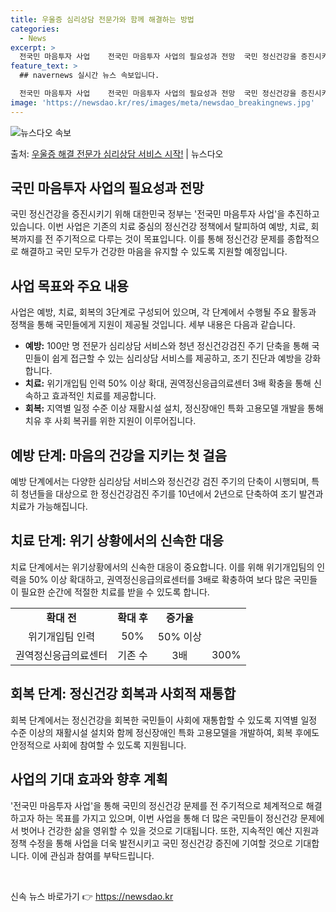 ```yaml
---
title: 우울증 심리상담 전문가와 함께 해결하는 방법
categories:
  - News
excerpt: >
  전국민 마음투자 사업    전국민 마음투자 사업의 필요성과 전망  국민 정신건강을 증진시키기 위해 대한민국 …
feature_text: >
  ## navernews 실시간 뉴스 속보입니다.

  전국민 마음투자 사업    전국민 마음투자 사업의 필요성과 전망  국민 정신건강을 증진시키기 위해 대한민국 …
image: 'https://newsdao.kr/res/images/meta/newsdao_breakingnews.jpg'
---
```


![뉴스다오 속보](https://newsdao.kr/res/images/meta/newsdao_breakingnews.jpg)

<p>출처: <a href="https://newsdao.kr/4485" rel="dofollow">우울증 해결 전문가 심리상담 서비스 시작!</a> | 뉴스다오</p>

<h2 data-ke-size="size26">국민 마음투자 사업의 필요성과 전망</h2>
국민 정신건강을 증진시키기 위해 대한민국 정부는 '전국민 마음투자 사업'을 추진하고 있습니다. 이번 사업은 기존의 치료 중심의 정신건강 정책에서 탈피하여 예방, 치료, 회복까지를 전 주기적으로 다루는 것이 목표입니다. 이를 통해 정신건강 문제를 종합적으로 해결하고 국민 모두가 건강한 마음을 유지할 수 있도록 지원할 예정입니다.

<h2 data-ke-size="size26">사업 목표와 주요 내용</h2>
사업은 예방, 치료, 회복의 3단계로 구성되어 있으며, 각 단계에서 수행될 주요 활동과 정책을 통해 국민들에게 지원이 제공될 것입니다. 세부 내용은 다음과 같습니다.

<ul>
  <li><b>예방:</b> 100만 명 전문가 심리상담 서비스와 청년 정신건강검진 주기 단축을 통해 국민들이 쉽게 접근할 수 있는 심리상담 서비스를 제공하고, 조기 진단과 예방을 강화합니다.</li>
  <li><b>치료:</b> 위기개입팀 인력 50% 이상 확대, 권역정신응급의료센터 3배 확충을 통해 신속하고 효과적인 치료를 제공합니다.</li>
  <li><b>회복:</b> 지역별 일정 수준 이상 재활시설 설치, 정신장애인 특화 고용모델 개발을 통해 치유 후 사회 복귀를 위한 지원이 이루어집니다.</li>
</ul>

<h2 data-ke-size="size26">예방 단계: 마음의 건강을 지키는 첫 걸음</h2>
예방 단계에서는 다양한 심리상담 서비스와 정신건강 검진 주기의 단축이 시행되며, 특히 청년들을 대상으로 한 정신건강검진 주기를 10년에서 2년으로 단축하여 조기 발견과 치료가 가능해집니다.

<h2 data-ke-size="size26">치료 단계: 위기 상황에서의 신속한 대응</h2>
치료 단계에서는 위기상황에서의 신속한 대응이 중요합니다. 이를 위해 위기개입팀의 인력을 50% 이상 확대하고, 권역정신응급의료센터를 3배로 확충하여 보다 많은 국민들이 필요한 순간에 적절한 치료를 받을 수 있도록 합니다.

<table>
  <tr>
    <td style="text-align: center; height: 17px;"><b>확대 전</b></td>
    <td style="text-align: center; height: 17px;"><b>확대 후</b></td>
    <td style="text-align: center; height: 17px;"><b>증가율</b></td>
  </tr>
  <tr>
    <td style="text-align: center; height: 17px;">위기개입팀 인력</td>
    <td style="text-align: center; height: 17px;">50%</td>
    <td style="text-align: center; height: 17px;">50% 이상</td>
  </tr>
  <tr>
    <td style="text-align: center; height: 17px;">권역정신응급의료센터</td>
    <td style="text-align: center; height: 17px;">기존 수</td>
    <td style="text-align: center; height: 17px;">3배</td>
    <td style="text-align: center; height: 17px;">300%</td>
  </tr>
</table>

<h2 data-ke-size="size26">회복 단계: 정신건강 회복과 사회적 재통합</h2>
회복 단계에서는 정신건강을 회복한 국민들이 사회에 재통합할 수 있도록 지역별 일정 수준 이상의 재활시설 설치와 함께 정신장애인 특화 고용모델을 개발하여, 회복 후에도 안정적으로 사회에 참여할 수 있도록 지원됩니다.

<h2 data-ke-size="size26">사업의 기대 효과와 향후 계획</h2>
'전국민 마음투자 사업'을 통해 국민의 정신건강 문제를 전 주기적으로 체계적으로 해결하고자 하는 목표를 가지고 있으며, 이번 사업을 통해 더 많은 국민들이 정신건강 문제에서 벗어나 건강한 삶을 영위할 수 있을 것으로 기대됩니다. 또한, 지속적인 예산 지원과 정책 수정을 통해 사업을 더욱 발전시키고 국민 정신건강 증진에 기여할 것으로 기대합니다. 이에 관심과 참여를 부탁드립니다.

<p data-ke-size="size16">&nbsp;</p> 

신속 뉴스 바로가기 👉 <a href="https://newsdao.kr" rel="dofollow">https://newsdao.kr</a>


